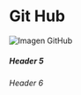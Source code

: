 # Git Hub
![Imagen GitHub](https://github.com/Miso2410/skills-communicate-using-markdown/assets/173045912/0ddee9bd-c6de-4ebb-85e5-c8d3839ae8bc)
##### Header 5
###### Header 6

